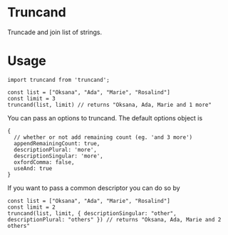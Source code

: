 # Truncand

Truncade and join list of strings.

# Usage

```
import truncand from 'truncand';

const list = ["Oksana", "Ada", "Marie", "Rosalind"]
const limit = 3
truncand(list, limit) // returns "Oksana, Ada, Marie and 1 more"
```

You can pass an options to truncand. The default options object is

```
{
  // whether or not add remaining count (eg. 'and 3 more')
  appendRemainingCount: true,
  descriptionPlural: 'more',
  descriptionSingular: 'more',
  oxfordComma: false,
  useAnd: true
}
```

If you want to pass a common descriptor you can do so by
```
const list = ["Oksana", "Ada", "Marie", "Rosalind"]
const limit = 2
truncand(list, limit, { descriptionSingular: "other", descriptionPlural: "others" }) // returns "Oksana, Ada, Marie and 2 others"
```
